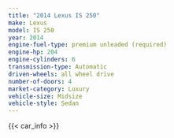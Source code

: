 ```yaml
---
title: "2014 Lexus IS 250"
make: Lexus
model: IS 250
year: 2014
engine-fuel-type: premium unleaded (required)
engine-hp: 204
engine-cylinders: 6
transmission-type: Automatic
driven-wheels: all wheel drive
number-of-doors: 4
market-category: Luxury
vehicle-size: Midsize
vehicle-style: Sedan
---
```


{{< car_info >}}
